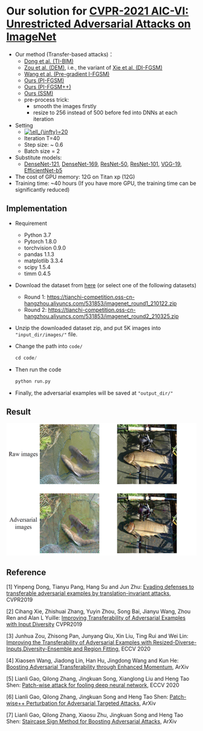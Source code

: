 # Our solution for [CVPR-2021 AIC-VI: Unrestricted Adversarial Attacks on ImageNet](https://tianchi.aliyun.com/competition/entrance/531853/introduction)

- Our method (Transfer-based attacks)：
  - [Dong et al. (TI-BIM)](https://arxiv.org/pdf/1904.02884.pdf) 
  - [Zou et al. (DEM)](https://www.ecva.net/papers/eccv_2020/papers_ECCV/papers/123670562.pdf), i.e., the variant of [Xie et al. (DI-FGSM)](https://arxiv.org/abs/1803.06978)
  - [Wang et al. (Pre-gradient I-FGSM)](https://arxiv.org/pdf/2103.10609.pdf)
  - [Ours (PI-FGSM)](https://arxiv.org/abs/2007.06765)
  - [Ours (PI-FGSM++)](https://arxiv.org/abs/2012.15503)
  - [Ours (SSM)](https://arxiv.org/abs/2007.06765)
  - pre-process trick: 
    - smooth the images firstly
    - resize to 256 instead of 500 before fed into DNNs at each iteration
- Setting
  - <a href="https://www.codecogs.com/eqnedit.php?latex=\ell_{\infty}=20" target="_blank"><img src="https://latex.codecogs.com/gif.latex?\ell_{\infty}=20" title="\ell_{\infty}=20" /></a>
  - Iteration T=40
  - Step size: ~ 0.6
  - Batch size = 2
- Substitute models:
  - [DenseNet-121](https://arxiv.org/abs/1608.06993), [DenseNet-169](https://arxiv.org/abs/1608.06993), [ResNet-50](https://arxiv.org/abs/1512.03385), [ResNet-101](https://arxiv.org/abs/1512.03385), [VGG-19](https://arxiv.org/abs/1409.1556), [EfficientNet-b5](https://arxiv.org/abs/1905.11946)
- The cost of GPU memory: 12G on Titan xp (12G)
- Training time: ~40 hours (If you have more GPU, the training time can be significantly reduced)

## Implementation

- Requirement

  - Python 3.7
  - Pytorch 1.8.0
  - torchvision 0.9.0
  - pandas 1.1.3
  - matplotlib 3.3.4
  - scipy 1.5.4
  - timm 0.4.5

- Download the dataset from [here](https://tianchi.aliyun.com/competition/entrance/531853/information) (or select one of the following datasets)

  - Round 1: https://tianchi-competition.oss-cn-hangzhou.aliyuncs.com/531853/imagenet_round1_210122.zip
  - Round 2: https://tianchi-competition.oss-cn-hangzhou.aliyuncs.com/531853/imagenet_round2_210325.zip

- Unzip the downloaded dataset zip, and put 5K images into `"input_dir/images/"` file.

- Change the path into `code/`

  ```python
  cd code/
  ```

- Then run the code

  ```python
  python run.py
  ```

- Finally, the adversarial examples will be saved at `"output_dir/"`

## Result

![result2](https://github.com/qilong-zhang/CVPR2021-Competition-Unrestricted-Adversarial-Attacks-on-ImageNet/blob/main/result.png)

## Reference

[1] Yinpeng Dong, Tianyu Pang, Hang Su and Jun Zhu: [Evading defenses to transferable adversarial examples by translation-invariant attacks](https://arxiv.org/pdf/1904.02884.pdf), CVPR2019

[2] Cihang Xie, Zhishuai Zhang, Yuyin Zhou, Song Bai, Jianyu Wang, Zhou Ren and Alan L Yuille: [Improving Transferability of Adversarial Examples with Input Diversity](https://arxiv.org/abs/1803.06978) CVPR2019

[3] Junhua Zou, Zhisong Pan, Junyang Qiu, Xin Liu, Ting Rui and Wei Lin: [Improving the Transferability of Adversarial Examples with Resized-Diverse-Inputs,Diversity-Ensemble and Region Fitting](https://www.ecva.net/papers/eccv_2020/papers_ECCV/papers/123670562.pdf), ECCV 2020

[4] Xiaosen Wang, Jiadong Lin, Han Hu, Jingdong Wang and Kun He: [Boosting Adversarial Transferability through Enhanced Momentum](https://arxiv.org/pdf/2103.10609.pdf), ArXiv

[5] Lianli Gao, Qilong Zhang, Jingkuan Song, Xianglong Liu and Heng Tao Shen: [Patch-wise attack for fooling deep neural network](https://arxiv.org/abs/2007.06765), ECCV 2020

[6] Lianli Gao, Qilong Zhang, Jingkuan Song and Heng Tao Shen: [Patch-wise++ Perturbation for Adversarial Targeted Attacks](https://arxiv.org/abs/2012.15503), ArXiv

[7] Lianli Gao, Qilong Zhang, Xiaosu Zhu, Jingkuan Song and Heng Tao Shen: [Staircase Sign Method for Boosting Adversarial Attacks](https://arxiv.org/abs/2012.15503), ArXiv





